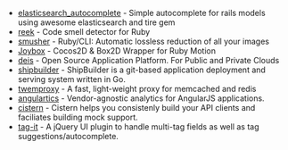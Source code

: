 - [elasticsearch_autocomplete](https://github.com/leschenko/elasticsearch_autocomplete) - Simple autocomplete for rails models using awesome elasticsearch and tire gem
- [reek](https://github.com/troessner/reek) - Code smell detector for Ruby
- [smusher](https://github.com/grosser/smusher) - Ruby/CLI: Automatic lossless reduction of all your images
- [Joybox](https://github.com/rubymotion/Joybox) - Cocos2D & Box2D Wrapper for Ruby Motion
- [deis](https://github.com/opdemand/deis) - Open Source Application Platform. For Public and Private Clouds
- [shipbuilder](https://github.com/Sendhub/shipbuilder) - ShipBuilder is a git-based application deployment and serving system written in Go.
- [twemproxy](https://github.com/twitter/twemproxy)  - A fast, light-weight proxy for memcached and redis
- [angulartics](https://github.com/luisfarzati/angulartics) - Vendor-agnostic analytics for AngularJS applications.
- [cistern](https://github.com/lanej/cistern) - Cistern helps you consistenly build your API clients and faciliates building mock support.
- [tag-it](https://github.com/aehlke/tag-it) - A jQuery UI plugin to handle multi-tag fields as well as tag suggestions/autocomplete.
